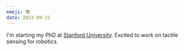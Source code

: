```yaml
---
emoji: 📚
date: 2023-09-15
---
```

I'm starting my PhD at [Stanford University](https://www.stanford.edu/). Excited to work on tactile sensing for robotics. 